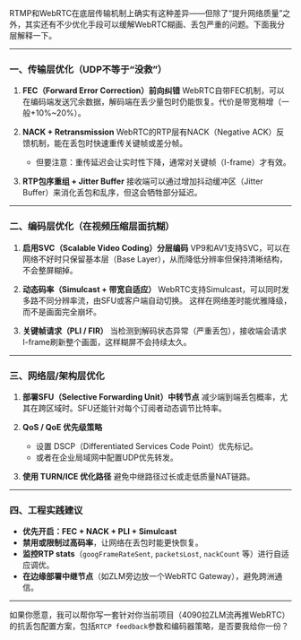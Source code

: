 RTMP和WebRTC在底层传输机制上确实有这种差异——但除了“提升网络质量”之外，其实还有不少优化手段可以缓解WebRTC糊画、丢包严重的问题。下面我分层解释一下。

---

### 一、传输层优化（UDP不等于“没救”）

1. **FEC（Forward Error Correction）前向纠错**
   WebRTC自带FEC机制，可以在编码端发送冗余数据，解码端在丢少量包时仍能恢复。代价是带宽稍增（一般+10%~20%）。

2. **NACK + Retransmission**
   WebRTC的RTP层有NACK（Negative ACK）反馈机制，能在丢包时快速重传关键帧或差分帧。

   * 但要注意：重传延迟会让实时性下降，通常对关键帧（I-frame）才有效。

3. **RTP包序重组 + Jitter Buffer**
   接收端可以通过增加抖动缓冲区（Jitter Buffer）来消化丢包和乱序，但这会牺牲部分延迟。

---

### 二、编码层优化（在视频压缩层面抗糊）

1. **启用SVC（Scalable Video Coding）分层编码**
   VP9和AV1支持SVC，可以在网络不好时只保留基本层（Base Layer），从而降低分辨率但保持清晰结构，不会整屏糊掉。

2. **动态码率（Simulcast + 带宽自适应）**
   WebRTC支持Simulcast，可以同时发多路不同分辨率流，由SFU或客户端自动切换。
   这样在网络差时能优雅降级，而不是画面完全崩坏。

3. **关键帧请求（PLI / FIR）**
   当检测到解码状态异常（严重丢包），接收端会请求I-frame刷新整个画面，这样糊屏不会持续太久。

---

### 三、网络层/架构层优化

1. **部署SFU（Selective Forwarding Unit）中转节点**
   减少端到端丢包概率，尤其在跨区域时。SFU还能针对每个订阅者动态调节比特率。

2. **QoS / QoE 优先级策略**

   * 设置 DSCP（Differentiated Services Code Point）优先标记。
   * 或者在企业局域网中配置UDP优先转发。

3. **使用 TURN/ICE 优化路径**
   避免中继路径过长或走低质量NAT链路。

---

### 四、工程实践建议

* **优先开启：FEC + NACK + PLI + Simulcast**
* **禁用或限制过高码率**，让网络在丢包时能更快恢复。
* **监控RTP stats**（`googFrameRateSent`, `packetsLost`, `nackCount` 等）进行自适应调优。
* **在边缘部署中继节点**（如ZLM旁边放一个WebRTC Gateway），避免跨洲通信。

---

如果你愿意，我可以帮你写一套针对你当前项目（4090拉ZLM流再推WebRTC）的抗丢包配置方案，包括`RTCP feedback`参数和编码器策略，是否要我给你一份？
